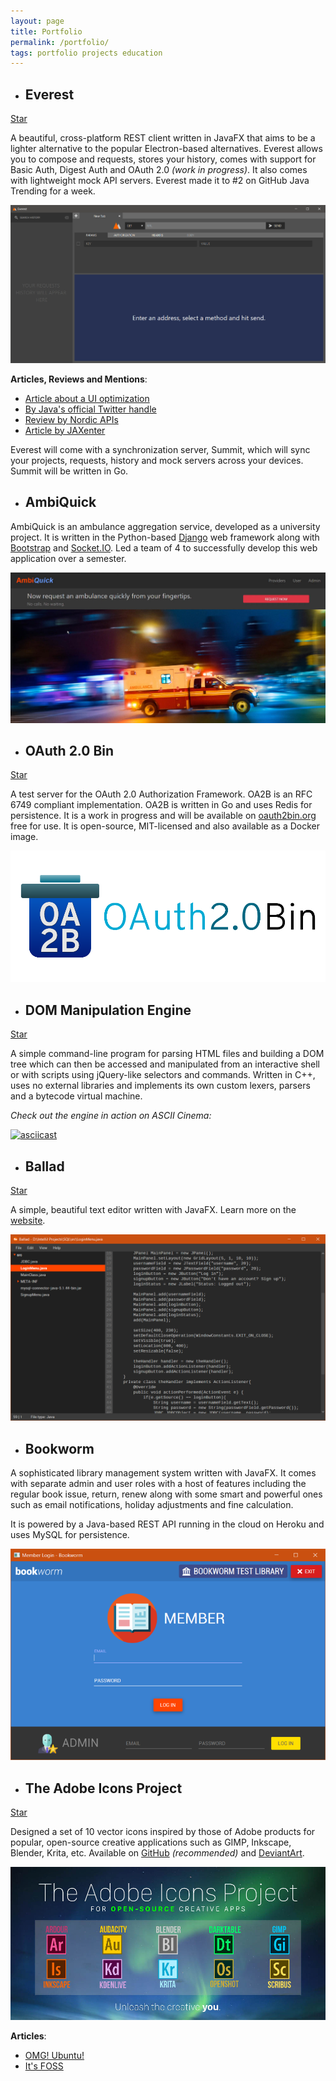 ```yaml
---
layout: page
title: Portfolio
permalink: /portfolio/
tags: portfolio projects education
---
```


- ## Everest 
<a class="github-button" href="https://github.com/RohitAwate/Everest" data-size="large" data-show-count="true" aria-label="Star RohitAwate/Everest on GitHub">Star</a>

A beautiful, cross-platform REST client written in JavaFX that aims to be a lighter alternative to the popular Electron-based alternatives.
Everest allows you to compose and requests, stores your history, comes with support for Basic Auth, Digest Auth and OAuth 2.0 _(work in progress)_. It also comes with lightweight mock API servers. Everest made it to #2 on GitHub Java Trending for a week.

![everest](/images/portfolio/everest.png/)

**Articles, Reviews and Mentions**:
- [Article about a UI optimization](/2018/09/19/everest-state-switching)
- [By Java's official Twitter handle](https://twitter.com/java/status/1070730841079336960)
- [Review by Nordic APIs](https://nordicapis.com/review-of-everest-api-testing-tool/)
- [Article by JAXenter](https://jaxenter.com/everest-rest-api-testing-client-javafx-152796.html)

Everest will come with a synchronization server, Summit, which will sync your projects, requests, history and mock servers across your devices.
Summit will be written in Go.

- ## AmbiQuick

AmbiQuick is an ambulance aggregation service, developed as a university project. It is written in the Python-based [Django](https://www.djangoproject.com/) web framework along with [Bootstrap](https://getbootstrap.com/) and [Socket.IO](https://socket.io/). Led a team of 4 to successfully develop this web application over a semester.

![ambiquick](/images/portfolio/ambiquick.jpg)

- ## OAuth 2.0 Bin
<a class="github-button" href="https://github.com/RohitAwate/OAuth2Bin" data-size="large" data-show-count="true" aria-label="Star RohitAwate/OAuth2Bin on GitHub">Star</a>

A test server for the OAuth 2.0 Authorization Framework. OA2B is an RFC 6749 compliant implementation. OA2B is written in Go and uses Redis for persistence. It is a work in progress and will be available on [oauth2bin.org](https://oauth2bin.org) free for use. It is open-source, MIT-licensed and also available as a Docker image.

![oa2b](/images/portfolio/oa2b.png/)

- ## DOM Manipulation Engine
<a class="github-button" href="https://github.com/RohitAwate/DOMEngine" data-size="large" data-show-count="true" aria-label="Star RohitAwate/DOMEngine on GitHub">Star</a>

A simple command-line program for parsing HTML files and building a DOM tree which can then be accessed and manipulated from an interactive shell or with scripts using jQuery-like selectors and commands. Written in C++, uses no external libraries and implements its own custom lexers, parsers and a bytecode virtual machine.

_Check out the engine in action on ASCII Cinema:_

[![asciicast](https://asciinema.org/a/227230.svg)](https://asciinema.org/a/227230)

- ## Ballad
<a class="github-button" href="https://github.com/RohitAwate/Ballad" data-size="large" data-show-count="true" aria-label="Star RohitAwate/Ballad on GitHub">Star</a>

A simple, beautiful text editor written with JavaFX. Learn more on the [website](https://rohitawate.github.io/Ballad).

![ballad](/images/portfolio/ballad.png)

- ## Bookworm

A sophisticated library management system written with JavaFX. It comes with separate admin and user roles with a host of features including the regular book issue, return, renew along with some smart and powerful ones such as email notifications, holiday adjustments and fine calculation. 

It is powered by a Java-based REST API running in the cloud on Heroku and uses MySQL for persistence.

![bookworm](/images/portfolio/bookworm.png)

- ## The Adobe Icons Project
<a class="github-button" href="https://github.com/RohitAwate/AdobeIcons" data-size="large" data-show-count="true" aria-label="Star RohitAwate/AdobeIcons on GitHub">Star</a>

Designed a set of 10 vector icons inspired by those of Adobe products for popular, open-source creative applications such as GIMP, Inkscape, Blender, Krita, etc. Available on [GitHub](https://github.com/RohitAwate/AdobeIcons) _(recommended)_ and [DeviantArt](https://www.deviantart.com/rohitawate/art/The-Adobe-Icons-Project-600489814).

![adobe-icons](/images/portfolio/adobe-icons.jpg)

**Articles**:
- [OMG! Ubuntu!](https://www.omgubuntu.co.uk/2016/07/adobe-style-icons-10-open-source-creative-apps)
- [It's FOSS](https://www.omgubuntu.co.uk/2016/07/adobe-style-icons-10-open-source-creative-apps)

<script async defer src="https://buttons.github.io/buttons.js"></script>